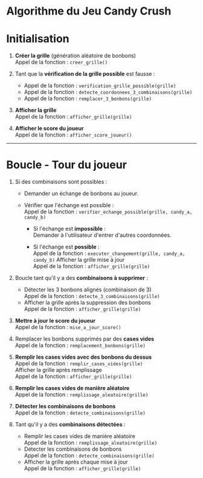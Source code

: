 # Algorithme du Jeu Candy Crush

# Initialisation

1. **Créer la grille** (génération aléatoire de bonbons)  
   Appel de la fonction : `creer_grille()`  
   
2. Tant que la **vérification de la grille possible** est fausse :  
   - Appel de la fonction : `verification_grille_possible(grille)`
   - Appel de la fonction : `detecte_coordonnees_3_combinaisons(grille)`
   - Appel de la fonction : `remplacer_3_bonbons(grille)`
   
3. **Afficher la grille**  
   Appel de la fonction : `afficher_grille(grille)`
   
4. **Afficher le score du joueur**  
   Appel de la fonction : `afficher_score_joueur()`

---

# Boucle - Tour du joueur

1. Si des combinaisons sont possibles :  
   - Demander un échange de bonbons au joueur.
   - Vérifier que l'échange est possible :  
     Appel de la fonction : `verifier_echange_possible(grille, candy_a, candy_b)`
     
     - Si l'échange est **impossible** :  
       Demander à l'utilisateur d'entrer d'autres coordonnées.
       
     - Si l'échange est **possible** :  
       Appel de la fonction : `executer_changement(grille, candy_a, candy_b)`
       Afficher la grille mise à jour  
       Appel de la fonction : `afficher_grille(grille)`
       
2. Boucle tant qu'il y a des **combinaisons à supprimer** :  
   - Détecter les 3 bonbons alignés (combinaison de 3)  
     Appel de la fonction : `detecte_3_combinaisons(grille)`  
   - Afficher la grille après la suppression des bonbons  
     Appel de la fonction : `afficher_grille(grille)`
   
3. **Mettre à jour le score du joueur**  
   Appel de la fonction : `mise_a_jour_score()`  

4. Remplacer les bonbons supprimés par des **cases vides**  
   Appel de la fonction : `remplacement_bonbons(grille)`
   
5. **Remplir les cases vides avec des bonbons du dessus**  
   Appel de la fonction : `remplir_cases_vides(grille)`  
   Afficher la grille après remplissage  
   Appel de la fonction : `afficher_grille(grille)`

6. **Remplir les cases vides de manière aléatoire**  
   Appel de la fonction : `remplissage_aleatoire(grille)`  

7. **Détecter les combinaisons de bonbons**  
   Appel de la fonction : `detecte_combinaisons(grille)`  
   
8. Tant qu'il y a des **combinaisons détectées** :  
   - Remplir les cases vides de manière aléatoire  
     Appel de la fonction : `remplissage_aleatoire(grille)`
   - Détecter les combinaisons de bonbons  
     Appel de la fonction : `detecte_combinaisons(grille)`  
   - Afficher la grille après chaque mise à jour  
     Appel de la fonction : `afficher_grille(grille)`
